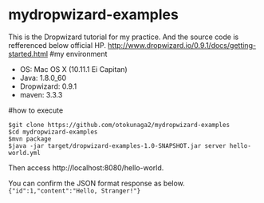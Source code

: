 # mydropwizard-examples
This is the Dropwizard tutorial for my practice.
And the source code is refferenced below official HP.
http://www.dropwizard.io/0.9.1/docs/getting-started.html
#my environment
- OS: Mac OS X (10.11.1 Ei Capitan)
- Java: 1.8.0_60
- Dropwizard: 0.9.1
- maven: 3.3.3

#how to execute
```
$git clone https://github.com/otokunaga2/mydropwizard-examples
$cd mydropwizard-examples
$mvn package
$java -jar target/dropwizard-examples-1.0-SNAPSHOT.jar server hello-world.yml
```
Then access http://localhost:8080/hello-world.

You can confirm the JSON format response as below.
``` {"id":1,"content":"Hello, Stranger!"} ```
